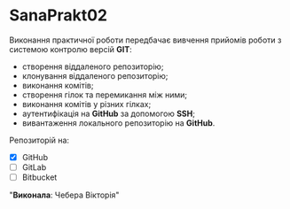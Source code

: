 # SanaPrakt02
 Виконання практичної роботи передбачає вивчення прийомів роботи з системою контролю версій **GIT**:
 - створення віддаленого репозиторію;
 - клонування віддаленого репозиторію;
 - виконання комітів;
 - створення гілок та перемикання між ними;
 - виконання комітів у різних гілках;
 - аутентифікація на **GitHub** за допомогою **SSH**;
 - вивантаження локального репозиторію на **GitHub**.

Репозиторій на:
- [x] GitHub
- [ ] GitLab
- [ ] Bitbucket
 
 "**Виконала**: Чебера Вікторія"
 
